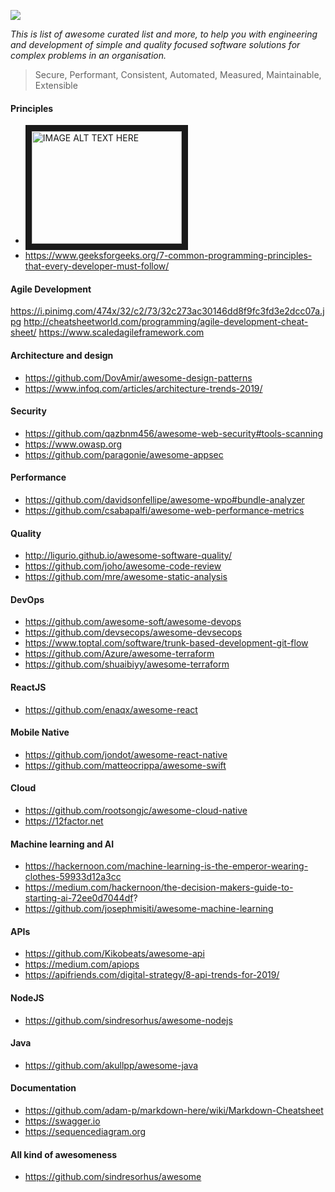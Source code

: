 ![](https://i.pinimg.com/originals/ea/ba/92/eaba92aebcff4399bcd0a64cf576ea46.jpg)

*_This is list of awesome curated list and more, to help you with engineering and development of simple and quality focused software solutions for complex problems in an organisation._* 

> Secure, Performant, Consistent, Automated, Measured, Maintainable, Extensible


#### Principles
- <a href="http://www.youtube.com/watch?feature=player_embedded&v=p0jGmgIrf_M" target="_blank"><img src="http://img.youtube.com/vi/p0jGmgIrf_M/0.jpg" 
alt="IMAGE ALT TEXT HERE" width="240" height="180" border="10" /></a>
- https://www.geeksforgeeks.org/7-common-programming-principles-that-every-developer-must-follow/

#### Agile Development
https://i.pinimg.com/474x/32/c2/73/32c273ac30146dd8f9fc3fd3e2dcc07a.jpg
http://cheatsheetworld.com/programming/agile-development-cheat-sheet/
https://www.scaledagileframework.com

#### Architecture and design
- https://github.com/DovAmir/awesome-design-patterns
- https://www.infoq.com/articles/architecture-trends-2019/

#### Security 
- https://github.com/qazbnm456/awesome-web-security#tools-scanning
- https://www.owasp.org
- https://github.com/paragonie/awesome-appsec

#### Performance
- https://github.com/davidsonfellipe/awesome-wpo#bundle-analyzer
- https://github.com/csabapalfi/awesome-web-performance-metrics

#### Quality
- http://ligurio.github.io/awesome-software-quality/
- https://github.com/joho/awesome-code-review
- https://github.com/mre/awesome-static-analysis

#### DevOps
- https://github.com/awesome-soft/awesome-devops
- https://github.com/devsecops/awesome-devsecops
- https://www.toptal.com/software/trunk-based-development-git-flow
- https://github.com/Azure/awesome-terraform
- https://github.com/shuaibiyy/awesome-terraform

#### ReactJS 
- https://github.com/enaqx/awesome-react

#### Mobile Native
- https://github.com/jondot/awesome-react-native
- https://github.com/matteocrippa/awesome-swift

#### Cloud
- https://github.com/rootsongjc/awesome-cloud-native
- https://12factor.net

#### Machine learning and AI
- https://hackernoon.com/machine-learning-is-the-emperor-wearing-clothes-59933d12a3cc
- https://medium.com/hackernoon/the-decision-makers-guide-to-starting-ai-72ee0d7044df?
- https://github.com/josephmisiti/awesome-machine-learning

#### APIs
- https://github.com/Kikobeats/awesome-api
- https://medium.com/apiops
- https://apifriends.com/digital-strategy/8-api-trends-for-2019/

#### NodeJS
- https://github.com/sindresorhus/awesome-nodejs

#### Java
- https://github.com/akullpp/awesome-java 

#### Documentation
- https://github.com/adam-p/markdown-here/wiki/Markdown-Cheatsheet
- https://swagger.io
- https://sequencediagram.org

#### All kind of awesomeness
- https://github.com/sindresorhus/awesome
